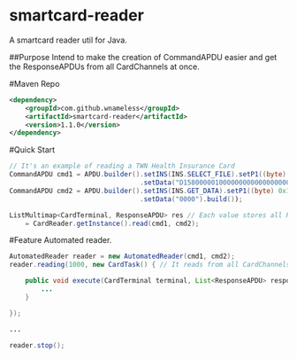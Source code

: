 smartcard-reader
=============
A smartcard reader util for Java.

##Purpose
Intend to make the creation of CommandAPDU easier and get the ResponseAPDUs from all CardChannels at once.

#Maven Repo
```xml
<dependency>
    <groupId>com.github.wnameless</groupId>
    <artifactId>smartcard-reader</artifactId>
    <version>1.1.0</version>
</dependency>
```

#Quick Start
```java
// It's an example of reading a TWN Health Insurance Card
CommandAPDU cmd1 = APDU.builder().setINS(INS.SELECT_FILE).setP1((byte) 0x04)
                                 .setData("D1580000010000000000000000001100").build(); // Lc field is set automatically by given data length
CommandAPDU cmd2 = APDU.builder().setINS(INS.GET_DATA).setP1((byte) 0x11)
                                 .setData("0000").build());

ListMultimap<CardTerminal, ResponseAPDU> res // Each value stores all ResponseAPDUs of a CardTerminal
    = CardReader.getInstance().read(cmd1, cmd2);
```

#Feature
Automated reader.
```java
AutomatedReader reader = new AutomatedReader(cmd1, cmd2);
reader.reading(1000, new CardTask() { // It reads from all CardChannels every second(1000ms)

    public void execute(CardTerminal terminal, List<ResponseAPDU> responses) {
        ...
    }

});

...

reader.stop();
```
